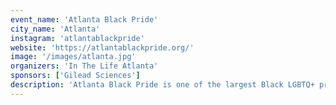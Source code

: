 ```yaml
---
event_name: 'Atlanta Black Pride'
city_name: 'Atlanta'
instagram: 'atlantablackpride'
website: 'https://atlantablackpride.org/'
image: '/images/atlanta.jpg'
organizers: 'In The Life Atlanta'
sponsors: ['Gilead Sciences']
description: 'Atlanta Black Pride is one of the largest Black LGBTQ+ pride celebrations in the world, held annually over Labor Day weekend.'
---
```

